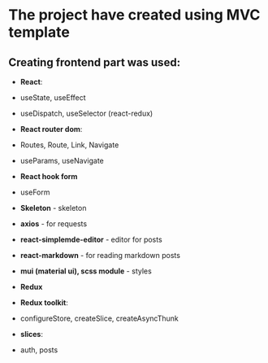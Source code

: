 # The project have created using MVC template

## Creating frontend part was used:

- **React**:
- useState, useEffect
- useDispatch, useSelector (react-redux)
  
- **React router dom**:
- Routes, Route, Link, Navigate
- useParams, useNavigate
  
- **React hook form**
- useForm
  
- **Skeleton** - skeleton
- **axios** - for requests
- **react-simplemde-editor** - editor for posts
- **react-markdown** - for reading markdown posts
- **mui (material ui), scss module** - styles

- **Redux**
- **Redux toolkit**:
- configureStore, createSlice, createAsyncThunk
  
- **slices**: 
- auth, posts